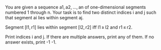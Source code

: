 You are given a sequence a1, a2, ..., an of one-dimensional segments numbered 1 through n. Your task is to find two distinct indices i and j such that segment ai lies within segment aj.

Segment [l1, r1] lies within segment [l2, r2] iff l1 ≥ l2 and r1 ≤ r2.

Print indices i and j. If there are multiple answers, print any of them. If no answer exists, print -1 -1.